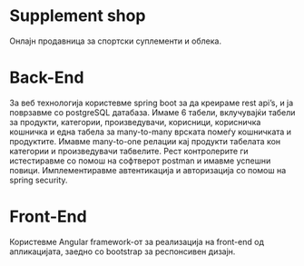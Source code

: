 # Supplement shop
Онлајн продавница за спортски суплементи и облека.

# Back-End
За веб технологија користевме spring boot за да креираме rest api’s, и ја поврзавме со postgreSQL датабаза. 
Имаме 6 табели, вклучувајќи табели за продукти, категории, произведувачи, корисници, корисничка кошничка и една табела за many-to-many врската помеѓу кошничката и продуктите. Имавме many-to-one релации кај продукти табелата кон категории и произведувачи табвелите. 
Рест контролерите ги истестиравме со помош на софтверот postman и имавме успешни повици. 
Имплементиравме автентикација и авторизација со помош на spring security.

# Front-End
Користевме Angular framework-от за реализација на front-end од апликацијата, заедно со bootstrap за респонсивен дизајн.
